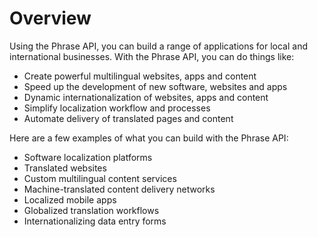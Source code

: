 # Overview

Using the Phrase API, you can build a range of applications for local and international businesses. With the Phrase API, you can do things like:

- Create powerful multilingual websites, apps and content
- Speed up the development of new software, websites and apps
- Dynamic internationalization of websites, apps and content
- Simplify localization workflow and processes
- Automate delivery of translated pages and content

Here are a few examples of what you can build with the Phrase API:

- Software localization platforms
- Translated websites
- Custom multilingual content services
- Machine-translated content delivery networks
- Localized mobile apps
- Globalized translation workflows
- Internationalizing data entry forms
